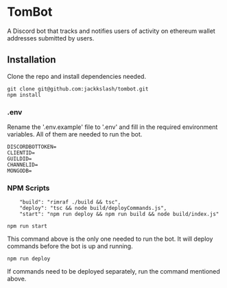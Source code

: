 # TomBot

A Discord bot that tracks and notifies users of activity on ethereum wallet addresses submitted by users.

## Installation

Clone the repo and install dependencies needed.

```
git clone git@github.com:jackkslash/tombot.git
npm install
```

### .env

Rename the '.env.example' file to '.env' and fill in the required environment variables. All of them are needed to run the bot.

```
DISCORDBOTTOKEN=
CLIENTID=
GUILDID=
CHANNELID=
MONGODB=
```

### NPM Scripts

```
    "build": "rimraf ./build && tsc",
    "deploy": "tsc && node build/deployCommands.js",
    "start": "npm run deploy && npm run build && node build/index.js"
```

```
npm run start
```

This command above is the only one needed to run the bot. It will deploy commands before the bot is up and running.

```
npm run deploy
```

If commands need to be deployed separately, run the command mentioned above.

